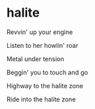 # halite

Revvin' up your engine

Listen to her howlin' roar

Metal under tension

Beggin' you to touch and go

Highway to the halite zone

Ride into the halite zone
